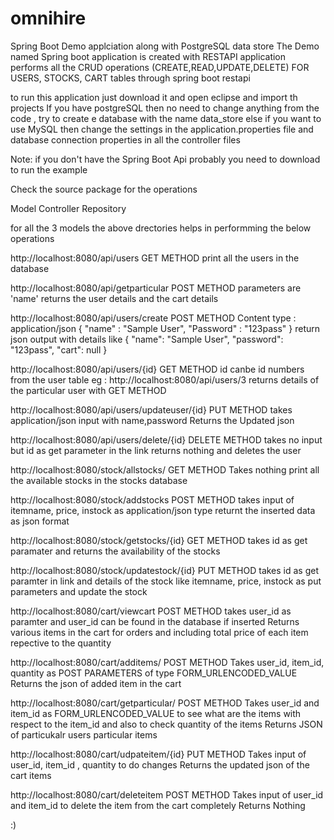 # omnihire
Spring Boot Demo applciation along with PostgreSQL data store
The Demo named Spring boot application is created with RESTAPI 
application performs all the CRUD operations (CREATE,READ,UPDATE,DELETE) FOR USERS, STOCKS, CART tables through 
spring boot restapi

to run this application just download it and open eclipse and import th projects 
If you have postgreSQL then no need to change anything from the code , try to create e database with the name data_store
else if you want to use MySQL then change the settings in the application.properties file and database connection properties in all the controller files

Note: if you don't have the Spring Boot Api probably you need to download to run the example 


Check the source package for the operations 

Model
Controller
Repository 

for all the 3 models the above drectories helps in performming the below operations


http://localhost:8080/api/users  GET METHOD
print all the users in the database

http://localhost:8080/api/getparticular POST METHOD
parameters are 'name'
returns the user details and the cart details


http://localhost:8080/api/users/create POST METHOD 
Content type : application/json
{
	"name" : "Sample User",
	"Password" : "123pass"
}
return json output with details like
{
    "name": "Sample User",
    "password": "123pass",
    "cart": null
}

http://localhost:8080/api/users/{id} GET METHOD
id canbe id numbers from the user table
eg : http://localhost:8080/api/users/3
returns details of the particular user with GET METHOD

http://localhost:8080/api/users/updateuser/{id} PUT METHOD
takes application/json input with name,password
Returns the Updated json

http://localhost:8080/api/users/delete/{id} DELETE METHOD
takes no input but id as get parameter in the link
returns nothing and deletes the user

http://localhost:8080/stock/allstocks/ GET METHOD
Takes nothing print all the available stocks in the stocks database

http://localhost:8080/stock/addstocks POST METHOD
takes input of itemname, price, instock as application/json type
returnt the inserted data as json format

http://localhost:8080/stock/getstocks/{id} GET METHOD
takes id as get paramater and returns the availability of the stocks 

http://localhost:8080/stock/updatestock/{id} PUT METHOD
takes id as get paramter in link and details of the stock like itemname, price, instock as put parameters and update the stock

http://localhost:8080/cart/viewcart POST METHOD
takes user_id as paramter and user_id can be found in the database if inserted
Returns various items in the cart for orders and including total price of each item repective to the quantity

http://localhost:8080/cart/additems/ POST METHOD
Takes user_id, item_id, quantity as POST PARAMETERS of type FORM_URLENCODED_VALUE
Returns the json of added item in the cart

http://localhost:8080/cart/getparticular/ POST METHOD
Takes user_id and item_id as FORM_URLENCODED_VALUE to see what are the items with respect to the item_id and also to check quantity of the items
Returns JSON of particukalr users particular items

http://localhost:8080/cart/udpateitem/{id} PUT METHOD
Takes input of user_id, item_id , quantity to do changes
Returns the updated json of the cart items

http://localhost:8080/cart/deleteitem POST METHOD
Takes input of user_id and item_id to delete the item from the cart completely
Returns Nothing



:)
